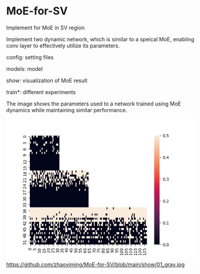 # MoE-for-SV
Implement for MoE in SV region

Implement two dynamic network, which is similar to a speical MoE, enabling conv layer to effectively utilize its parameters.

config: setting files 

models: model

show: visualization of MoE result

train*: different experiments

The image shows the parameters used to a network trained using MoE dynamics while maintaining similar performance.

![Image text](https://github.com/zhaoyiming/MoE-for-SV/blob/main/show/01_gray.jpg)https://github.com/zhaoyiming/MoE-for-SV/blob/main/show/01_gray.jpg

